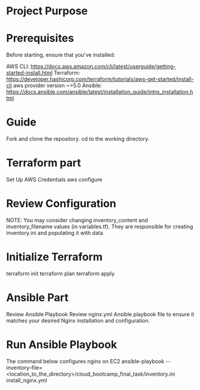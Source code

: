# Project Purpose




# Prerequisites
Before starting, ensure that you've installed:

AWS CLI: https://docs.aws.amazon.com/cli/latest/userguide/getting-started-install.html
Terraform: https://developer.hashicorp.com/terraform/tutorials/aws-get-started/install-cli
aws provider version ~>5.0
Ansible: https://docs.ansible.com/ansible/latest/installation_guide/intro_installation.html


# Guide
Fork and clone the repository.
cd to the working directory.


# Terraform part
Set Up AWS Credentials
aws configure


# Review Configuration
NOTE: You may consider changing inventory_content and inventory_filename values (in variables.tf).
They are responsible for creating inventory.ini and populating it with data

# Initialize Terraform
terraform init
terraform plan
terraform apply


# Ansible Part
Review Ansible Playbook
Review nginx.yml Ansible playbook file to ensure it matches your desired Nginx installation and configuration.

# Run Ansible Playbook
The command below configures nginx on EC2
ansible-playbook --inventory-file=<location_to_the_directory>/cloud_bootcamp_final_task/inventory.ini install_nginx.yml
